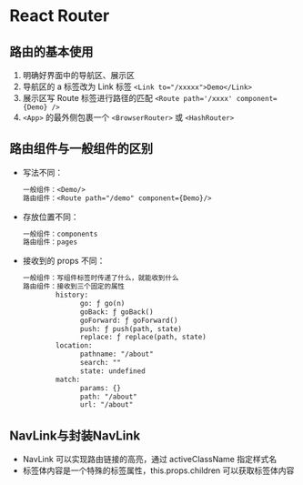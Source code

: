 # React Router

## 路由的基本使用

1. 明确好界面中的导航区、展示区
2. 导航区的 a 标签改为 Link 标签
   `<Link to="/xxxxx">Demo</Link>`
3. 展示区写 Route 标签进行路径的匹配
   `<Route path='/xxxx' component={Demo} />`
4. `<App>` 的最外侧包裹一个 `<BrowserRouter>` 或 `<HashRouter>`

## 路由组件与一般组件的区别

* 写法不同：
  ```txt
  一般组件：<Demo/>
  路由组件：<Route path="/demo" component={Demo}/>
  ```
* 存放位置不同：
  ```txt
  一般组件：components
  路由组件：pages
  ```
* 接收到的 props 不同：
  ```txt
  一般组件：写组件标签时传递了什么，就能收到什么
  路由组件：接收到三个固定的属性
          history:
                go: ƒ go(n)
                goBack: ƒ goBack()
                goForward: ƒ goForward()
                push: ƒ push(path, state)
                replace: ƒ replace(path, state)
          location:
                pathname: "/about"
                search: ""
                state: undefined
          match:
                params: {}
                path: "/about"
                url: "/about"  
  ```

## NavLink与封装NavLink

* NavLink 可以实现路由链接的高亮，通过 activeClassName 指定样式名
* 标签体内容是一个特殊的标签属性，this.props.children 可以获取标签体内容